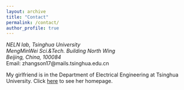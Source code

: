 ```yaml
---
layout: archive
title: "Contact"
permalink: /contact/
author_profile: true
---
```

<address>
  NELN lab, Tsinghua University<br>
	MengMinWei Sci.&Tech. Building North Wing<br>
    Beijing, China, 100084<br>
</address>
Email: zhangson17@mails.tsinghua.edu.cn



My girlfriend is in the Department of Electrical Engineering at Tsinghua University. Click [here](https://tongxiao2000.github.io) to see her homepage.